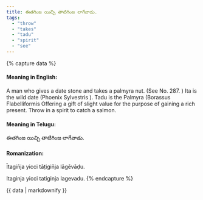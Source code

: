 ```yaml
---
title: ఈతగింజ యిచ్చి తాటిగింజ లాగేవాడు.
tags:
  - "throw"
  - "takes"
  - "tadu"
  - "spirit"
  - "see"
---
```


{% capture data %}
#### Meaning in English:
A man who gives a date stone and takes a palmyra nut.
(See No. 287. )
Ita is the wild date (Phoenix Sylvestris ). Tadu is the Palmyra (Borassus Flabelliformis
Offering a gift of slight value for the purpose of gaining a rich present.
Throw in a spirit to catch a salmon.

#### Meaning in Telugu:
ఈతగింజ యిచ్చి తాటిగింజ లాగేవాడు.

#### Romanization:
Ītagin̄ja yicci tāṭigin̄ja lāgēvāḍu.

Itaginja yicci tatiginja lagevadu.
{% endcapture %}

{{ data | markdownify }}

